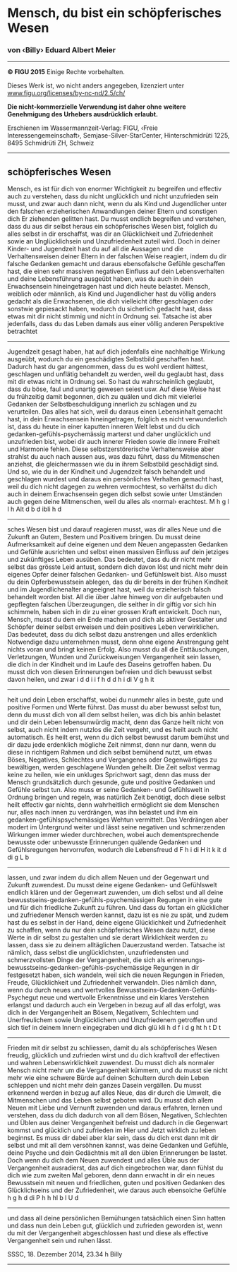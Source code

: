 # Mensch, du bist ein schöpferisches Wesen

### von ‹Billy› Eduard Albert Meier


-----

**© FIGU 2015**
Einige Rechte vorbehalten.

Dieses Werk ist, wo nicht anders angegeben,
lizenziert unter
www.figu.org/licenses/by-nc-nd/2.5/ch/

**Die nicht-kommerzielle Verwendung ist daher ohne**
**weitere Genehmigung des Urhebers ausdrücklich**
**erlaubt.**

Erschienen im Wassermannzeit-Verlag:
FIGU, ‹Freie Interessengemeinschaft›, Semjase-Silver-StarCenter, Hinterschmidrüti 1225, 8495 Schmidrüti ZH, Schweiz


-----

## schöpferisches Wesen

Mensch, es ist für dich von enormer Wichtigkeit zu begreifen und effectiv auch zu verstehen, dass du nicht
unglücklich und nicht unzufrieden sein musst, und zwar
auch dann nicht, wenn du als Kind und Jugendlicher
unter den falschen erzieherischen Anwandlungen
deiner Eltern und sonstigen dich Er ziehenden gelitten
hast. Du musst endlich begreifen und verstehen, dass
du aus dir selbst heraus ein schöpferisches Wesen bist,
folglich du alles selbst in dir erschaffst, was dir an
Glücklichkeit und Zufriedenheit sowie an Unglücklichsein und Unzufriedenheit zuteil wird. Doch in deiner
Kinder- und Jugendzeit hast du auf all die Aussagen
und die Verhaltensweisen deiner Eltern in der falschen
Weise reagiert, indem du dir falsche Gedanken gemacht
und daraus ebensofalsche Gefühle geschaffen hast, die
einen sehr massiven negativen Einfluss auf dein Lebensverhalten und deine Lebensführung ausgeübt haben,
was du auch in dein Erwachsensein hineingetragen hast
und dich heute belastet.
Mensch, weiblich oder männlich, als Kind und Jugendlicher hast du völlig anders gedacht als die Erwachsenen, die dich vielleicht öfter geschlagen oder sonstwie
gepiesackt haben, wodurch du sicherlich gedacht hast,
dass etwas mit dir nicht stimmig und nicht in Ordnung
sei. Tatsache ist aber jedenfalls, dass du das Leben damals aus einer völlig anderen Perspektive betrachtet


-----

Jugendzeit gesagt haben, hat auf dich jedenfalls eine
nachhaltige Wirkung ausgeübt, wodurch du ein geschädigtes Selbstbild geschaffen hast. Dadurch hast du gar
angenommen, dass du es wohl verdient hättest, geschlagen und unflätig behandelt zu werden, weil du geglaubt
hast, dass mit dir etwas nicht in Ordnung sei. So hast
du wahrscheinlich geglaubt, dass du böse, faul und unartig gewesen seiest usw. Auf diese Weise hast du frühzeitig damit begonnen, dich zu quälen und dich mit
vielerlei Gedanken der Selbstbeschuldigung innerlich
zu schlagen und zu verurteilen. Das alles hat sich, weil
du daraus einen Lebensinhalt gemacht hast, in dein
Erwachsensein hineingetragen, folglich es nicht verwunderlich ist, dass du heute in einer kaputten inneren
Welt lebst und du dich gedanken-gefühls-psychemässig
marterst und daher unglücklich und unzufrieden bist,
wobei dir auch innerer Frieden sowie die innere Freiheit und Harmonie fehlen. Diese selbstzerstörerische
Verhaltensweise aber strahlst du auch nach aussen aus,
was dazu führt, dass du Mitmenschen anziehst, die
gleichermassen wie du in ihrem Selbstbild geschädigt
sind. Und so, wie du in der Kindheit und Jugendzeit
falsch behandelt und geschlagen wurdest und daraus
ein persönliches Verhalten gemacht hast, weil du dich
nicht dagegen zu wehren vermochtest, so verhältst du
dich auch in deinem Erwachsensein gegen dich selbst
sowie unter Umständen auch gegen deine Mitmenschen,
weil du alles als ‹normal› erachtest.
M h g l l h Alt d b d ibli h d


-----

sches Wesen bist und darauf reagieren musst, was dir
alles Neue und die Zukunft an Gutem, Bestem und Positivem bringen. Du musst deine Aufmerksamkeit auf
deine eigenen und dem Neuen angepassten Gedanken
und Gefühle ausrichten und selbst einen massiven Einfluss auf dein jetziges und zukünftiges Leben ausüben.
Das bedeutet, dass du dir nicht mehr selbst das grösste
Leid antust, sondern dich davon löst und nicht mehr
dein eigenes Opfer deiner falschen Gedanken- und Gefühlswelt bist. Also musst du dein Opferbewusstsein
ablegen, das du dir bereits in der frühen Kindheit und
im Jugendlichenalter angeeignet hast, weil du erzieherisch falsch behandelt worden bist. All die über Jahre
hinweg von dir aufgebauten und gepflegten falschen
Überzeugungen, die seither in dir giftig vor sich hin
schimmeln, haben sich in dir zu einer grossen Kraft
entwickelt. Doch nun, Mensch, musst du dem ein Ende
machen und dich als aktiver Gestalter und Schöpfer
deiner selbst erweisen und dein positives Leben verwirklichen. Das bedeutet, dass du dich selbst dazu anstrengen und alles erdenklich Notwendige dazu unternehmen musst, denn ohne eigene Anstrengung geht
nichts voran und bringt keinen Erfolg. Also musst du
all die Enttäuschungen, Verletzungen, Wunden und
Zurückweisungen Vergangenheit sein lassen, die dich
in der Kindheit und im Laufe des Daseins getroffen
haben. Du musst dich von diesen Erinnerungen befreien und dich bewusst selbst davon heilen, und zwar
i d d i i f h d d h i di V g h it


-----

heit und dein Leben erschaffst, wobei du nunmehr
alles in beste, gute und positive Formen und Werte
führst. Das musst du aber bewusst selbst tun, denn du
musst dich von all dem selbst heilen, was dich bis
anhin belastet und dir dein Leben lebensunwürdig
macht, denn das Ganze heilt nicht von selbst, auch
nicht indem nutzlos die Zeit vergeht, und es heilt auch
nicht automatisch. Es heilt erst, wenn du dich selbst
bewusst darum bemühst und dir dazu jede erdenklich
mögliche Zeit nimmst, denn nur dann, wenn du diese
in richtigem Rahmen und dich selbst bemühend nutzt,
um etwas Böses, Negatives, Schlechtes und Vergangenes
oder Gegenwärtiges zu bewältigen, werden geschlagene
Wunden geheilt. Die Zeit selbst vermag keine zu heilen,
wie ein unkluges Sprichwort sagt, denn das muss der
Mensch grundsätzlich durch gesunde, gute und positive
Gedanken und Gefühle selbst tun. Also muss er seine
Gedanken- und Gefühlswelt in Ordnung bringen und
regeln, was natürlich Zeit benötigt, doch diese selbst
heilt effectiv gar nichts, denn wahrheitlich ermöglicht
sie dem Menschen nur, alles nach innen zu verdrängen, was ihn belastet und ihm ein gedanken-gefühlspsychemässiges Wehtun vermittelt. Das Verdrängen
aber modert im Untergrund weiter und lässt seine
negativen und schmerzenden Wirkungen immer wieder
durchbrechen, wobei auch dementsprechende bewusste
oder unbewusste Erinnerungen quälende Gedanken und
Gefühlsregungen hervorrufen, wodurch die Lebensfreud d F h i di H it k it d di g L b


-----

lassen, und zwar indem du dich allem Neuen und der
Gegenwart und Zukunft zuwendest. Du musst deine
eigene Gedanken- und Gefühlswelt endlich klären
und der Gegenwart zuwenden, um dich selbst und all
deine bewusstseins-gedanken-gefühls-psychemässigen
Regungen in eine gute und für dich friedliche Zukunft
zu führen. Und dass du fortan ein glücklicher und zufriedener Mensch werden kannst, dazu ist es nie zu
spät, und zudem hast du es selbst in der Hand, deine
eigene Glücklichkeit und Zufriedenheit zu schaffen,
wenn du nur dein schöpferisches Wesen dazu nutzt,
diese Werte in dir selbst zu gestalten und sie derart
Wirklichkeit werden zu lassen, dass sie zu deinem alltäglichen Dauerzustand werden. Tatsache ist nämlich,
dass selbst die unglücklichsten, unzufriedensten und
schmerzvollsten Dinge der Vergangenheit, die sich als
erinnerungs-bewusstseins-gedanken-gefühls-psychemässige Regungen in dir festgesetzt haben, sich wandeln, weil sich die neuen Regungen in Frieden, Freude,
Glücklichkeit und Zufriedenheit verwandeln. Dies
nämlich dann, wenn du durch neues und wertvolles
Bewusstseins-Gedanken-Gefühls-Psychegut neue und
wertvolle Erkenntnisse und ein klares Verstehen erlangst und dadurch auch ein Vergeben in bezug auf
all das erfolgt, was dich in der Vergangenheit an
Bösem, Negativem, Schlechtem und Unerfreulichem
sowie Unglücklichem und Unzufriedenem getroffen
und sich tief in deinem Innern eingegraben und dich
glü kli h d f i d g ht h t D t


-----

Frieden mit dir selbst zu schliessen, damit du als
schöpferisches Wesen freudig, glücklich und zufrieden
wirst und du dich kraftvoll der effectiven und wahren
Lebenswirklichkeit zuwendest.
Du musst dich als normaler Mensch nicht mehr um die
Vergangenheit kümmern, und du musst sie nicht mehr
wie eine schwere Bürde auf deinen Schultern durch
dein Leben schleppen und nicht mehr dein ganzes Dasein vergällen. Du musst erkennend werden in bezug
auf alles Neue, das dir durch die Umwelt, die Mitmenschen und das Leben selbst geboten wird. Du musst
dich allem Neuen mit Liebe und Vernunft zuwenden
und daraus erfahren, lernen und verstehen, dass du
dich dadurch von all dem Bösen, Negativen, Schlechten und Üblen aus deiner Vergangenheit befreist und
dadurch in die Gegenwart kommst und glücklich und
zufrieden im Hier und Jetzt wirklich zu leben beginnst.
Es muss dir dabei aber klar sein, dass du dich erst
dann mit dir selbst und mit all dem versöhnen kannst,
was deine Gedanken und Gefühle, deine Psyche und
dein Gedächtnis mit all den üblen Erinnerungen be lastet. Doch wenn du dich dem Neuen zuwendest und
alles Üble aus der Vergangenheit ausradierst, das auf
dich eingebrochen war, dann fühlst du dich wie zum
zweiten Mal geboren, denn dann erwacht in dir ein
neues Bewusstsein mit neuen und friedlichen, guten
und positiven Gedanken des Glücklichseins und der
Zufriedenheit, wie daraus auch ebensolche Gefühle
h g h d di P h h hl b l U d


-----

und dass all deine persönlichen Bemühungen tatsächlich einen Sinn hatten und dass nun dein Leben gut,
glücklich und zufrieden geworden ist, wenn du mit
der Vergangenheit abgeschlossen hast und diese als
effective Vergangenheit sein und ruhen lässt.

SSSC, 18. Dezember 2014, 23.34 h
Billy


-----

